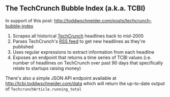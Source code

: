 ## The TechCrunch Bubble Index (a.k.a. TCBI)

In support of this post: http://toddwschneider.com/posts/techcrunch-bubble-index

1. Scrapes all historical [TechCrunch](http://techcrunch.com) headlines back to mid-2005
2. Parses TechCrunch's [RSS feed](http://techcrunch.com/feed/) to get new headlines as they're published
3. Uses regular expressions to extract information from each headline
4. Exposes an endpoint that returns a time series of TCBI values (i.e. number of headlines on TechCrunch over past 90 days that specifically relate to startups raising money)

There's also a simple JSON API endpoint available at http://tcbi.toddwschneider.com/data which will return the up-to-date output of `TechcrunchArticle.running_total`
